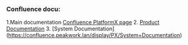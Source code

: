 ### Confluence docu:

1.Main documentation [Confluence PlatformX page](https://confluence.peakwork.lan/display/PX/Platform+X+Home)
2. [Product Documentation](https://confluence.peakwork.lan/display/PX/Product+Documentation)
3. [System Documentation] (https://confluence.peakwork.lan/display/PX/System+Documentation)
